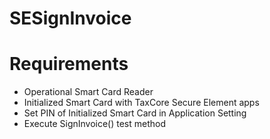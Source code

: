 # SESignInvoice

# Requirements

* Operational Smart Card Reader
* Initialized Smart Card with TaxCore Secure Element apps
* Set PIN of Initialized Smart Card in Application Setting
* Execute SignInvoice() test method
